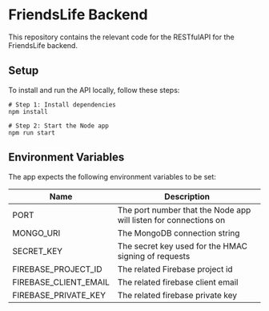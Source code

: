 # FriendsLife Backend

This repository contains the relevant code for the RESTfulAPI for the FriendsLife backend.

## Setup

To install and run the API locally, follow these steps:

```console
# Step 1: Install dependencies
npm install

# Step 2: Start the Node app
npm run start
```

## Environment Variables

The app expects the following environment variables to be set:

| Name    | Description |
| -------- | ------- |
| PORT  | The port number that the Node app will listen for connections on   |
| MONGO_URI  | The MongoDB connection string   |
| SECRET_KEY  | The secret key used for the HMAC signing of requests    |
| FIREBASE_PROJECT_ID  | The related Firebase project id    |
| FIREBASE_CLIENT_EMAIL  | The related firebase client email   |
| FIREBASE_PRIVATE_KEY  | The related firebase private key   |

